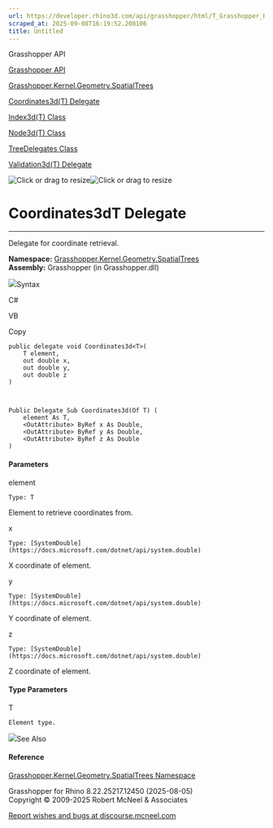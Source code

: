 ```yaml
---
url: https://developer.rhino3d.com/api/grasshopper/html/T_Grasshopper_Kernel_Geometry_SpatialTrees_Coordinates3d_1.htm
scraped_at: 2025-09-08T16:19:52.208106
title: Untitled
---
```


Grasshopper API

[Grasshopper API](../html/723c01da-9986-4db2-8f53-6f3a7494df75.htm
"Grasshopper API")

[Grasshopper.Kernel.Geometry.SpatialTrees](../html/N_Grasshopper_Kernel_Geometry_SpatialTrees.htm
"Grasshopper.Kernel.Geometry.SpatialTrees")

[Coordinates3d(T)
Delegate](../html/T_Grasshopper_Kernel_Geometry_SpatialTrees_Coordinates3d_1.htm
"Coordinates3d\(T\) Delegate")

[Index3d(T)
Class](../html/T_Grasshopper_Kernel_Geometry_SpatialTrees_Index3d_1.htm
"Index3d\(T\) Class")

[Node3d(T)
Class](../html/T_Grasshopper_Kernel_Geometry_SpatialTrees_Node3d_1.htm
"Node3d\(T\) Class")

[TreeDelegates
Class](../html/T_Grasshopper_Kernel_Geometry_SpatialTrees_TreeDelegates.htm
"TreeDelegates Class")

[Validation3d(T)
Delegate](../html/T_Grasshopper_Kernel_Geometry_SpatialTrees_Validation3d_1.htm
"Validation3d\(T\) Delegate")

![Click or drag to resize](../icons/TocOpen.gif)![Click or drag to
resize](../icons/TocClose.gif)

# Coordinates3dT Delegate  
  
---  
  
Delegate for coordinate retrieval.

**Namespace:**
[Grasshopper.Kernel.Geometry.SpatialTrees](N_Grasshopper_Kernel_Geometry_SpatialTrees.htm)  
**Assembly:** Grasshopper (in Grasshopper.dll)

![](../icons/SectionExpanded.png)Syntax

C#

VB

Copy

    
    
    public delegate void Coordinates3d<T>(
    	T element,
    	out double x,
    	out double y,
    	out double z
    )
    
    
    
    Public Delegate Sub Coordinates3d(Of T) ( 
    	element As T,
    	<OutAttribute> ByRef x As Double,
    	<OutAttribute> ByRef y As Double,
    	<OutAttribute> ByRef z As Double
    )

#### Parameters

element

    Type: T  
Element to retrieve coordinates from.

x

    Type: [SystemDouble](https://docs.microsoft.com/dotnet/api/system.double)  
X coordinate of element.

y

    Type: [SystemDouble](https://docs.microsoft.com/dotnet/api/system.double)  
Y coordinate of element.

z

    Type: [SystemDouble](https://docs.microsoft.com/dotnet/api/system.double)  
Z coordinate of element.

#### Type Parameters

T

    Element type.

![](../icons/SectionExpanded.png)See Also

#### Reference

[Grasshopper.Kernel.Geometry.SpatialTrees
Namespace](N_Grasshopper_Kernel_Geometry_SpatialTrees.htm)

Grasshopper for Rhino 8.22.25217.12450 (2025-08-05)  
Copyright © 2009-2025 Robert McNeel & Associates

[Report wishes and bugs at
discourse.mcneel.com](https://discourse.mcneel.com/c/grasshopper)

